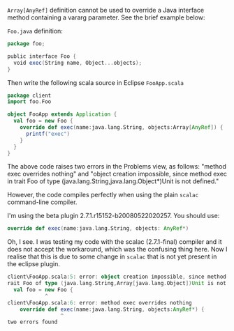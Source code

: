 `Array[AnyRef]` definition cannot be used to override a Java interface method containing a vararg parameter. See the brief example below:

`Foo.java` definition:
```scala
package foo;

public interface Foo {
  void exec(String name, Object...objects);
}
```

Then write the following scala source in Eclipse `FooApp.scala`

```scala
package client
import foo.Foo

object FooApp extends Application {
  val foo = new Foo {
    override def exec(name:java.lang.String, objects:Array[AnyRef]) {
      printf("exec")
    }
  }
}
```

The above code raises two errors in the Problems view, as follows:
"method exec overrides nothing" and 
"object creation impossible, since method exec in trait Foo of type 
(java.lang.String,java.lang.Object*)Unit is not defined."

However, the code compiles perfectly when using the plain `scalac` command-line compiler. 

I'm using the beta plugin 2.7.1.r15152-b20080522020257. 
You should use:
```scala
override def exec(name:java.lang.String, objects: AnyRef*)
```
Oh, I see. I was testing my code with the scalac (2.7.1-final) compiler and it does not accept the workaround, which was the confusing thing here. Now I realise that this is due to some change in `scalac` that is not yet present in the eclipse plugin.  

```scala
client\FooApp.scala:5: error: object creation impossible, since method exec in t
rait Foo of type (java.lang.String,Array[java.lang.Object])Unit is not defined
  val foo = new Foo {
            ^
client\FooApp.scala:6: error: method exec overrides nothing
    override def exec(name:java.lang.String, objects:AnyRef*) {
                 ^
two errors found

```
